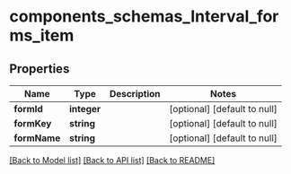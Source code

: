 # components_schemas_Interval_forms_item

## Properties
Name | Type | Description | Notes
------------ | ------------- | ------------- | -------------
**formId** | **integer** |  | [optional] [default to null]
**formKey** | **string** |  | [optional] [default to null]
**formName** | **string** |  | [optional] [default to null]

[[Back to Model list]](../README.md#documentation-for-models) [[Back to API list]](../README.md#documentation-for-api-endpoints) [[Back to README]](../README.md)


